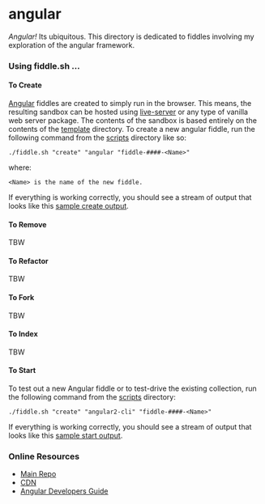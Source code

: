 angular
======

_Angular!_ Its ubiquitous.  This directory is dedicated to fiddles involving my exploration of the angular framework.


### Using fiddle.sh ...

#### To Create

[Angular](../angular) fiddles are created to simply run in the browser.  This means, the resulting sandbox can
be hosted using [live-server](https://www.npmjs.com/package/live-server) or any type of vanilla web server
package. The contents of the sandbox is based entirely on the contents of the [template](template) directory.
To create a new angular fiddle, run the following command from the [scripts](../../scripts) directory like so:

    ./fiddle.sh "create" "angular "fiddle-####-<Name>"

where:

    <Name> is the name of the new fiddle.

If everything is working correctly, you should see a stream of output that looks like this [sample create output](create.markdown).

#### To Remove

TBW


#### To Refactor

TBW

#### To Fork

TBW

#### To Index

TBW

#### To Start

To test out a new Angular fiddle or to test-drive the existing collection, run the following command from the 
[scripts](../../scripts) directory:

    ./fiddle.sh "create" "angular2-cli" "fiddle-####-<Name>"

If everything is working correctly, you should see a stream of output that looks like this [sample start output](start.markdown).


### Online Resources

*   [Main Repo](https://github.com/angular/angular.js)
*   [CDN](https://cdnjs.com/libraries/angular.js/1.5.0-rc.2)
*   [Angular Developers Guide](https://docs.angularjs.org/guide)

